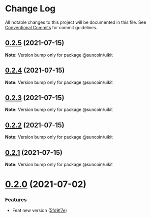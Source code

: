 # Change Log

All notable changes to this project will be documented in this file.
See [Conventional Commits](https://conventionalcommits.org) for commit guidelines.

## [0.2.5](https://github.com/suncoinchain/suncoin-toolkit/tree/master/packages/suncoin-uikit/compare/@suncoin/uikit@0.2.4...@suncoin/uikit@0.2.5) (2021-07-15)

**Note:** Version bump only for package @suncoin/uikit





## [0.2.4](https://github.com/suncoinchain/suncoin-toolkit/tree/master/packages/suncoin-uikit/compare/@suncoin/uikit@0.2.3...@suncoin/uikit@0.2.4) (2021-07-15)

**Note:** Version bump only for package @suncoin/uikit





## [0.2.3](https://github.com/suncoinchain/suncoin-toolkit/tree/master/packages/suncoin-uikit/compare/@suncoin/uikit@0.2.2...@suncoin/uikit@0.2.3) (2021-07-15)

**Note:** Version bump only for package @suncoin/uikit





## [0.2.2](https://github.com/suncoinchain/suncoin-toolkit/tree/master/packages/suncoin-uikit/compare/@suncoin/uikit@0.2.1...@suncoin/uikit@0.2.2) (2021-07-15)

**Note:** Version bump only for package @suncoin/uikit





## [0.2.1](https://github.com/suncoinchain/suncoin-toolkit/tree/master/packages/suncoin-uikit/compare/@suncoin/uikit@0.2.0...@suncoin/uikit@0.2.1) (2021-07-15)

**Note:** Version bump only for package @suncoin/uikit





# [0.2.0](https://github.com/suncoinchain/suncoin-toolkit/tree/master/packages/suncoin-uikit/compare/@suncoin/uikit@0.1.1...@suncoin/uikit@0.2.0) (2021-07-02)


### Features

* Feat new version ([5fd9f7e](https://github.com/suncoinchain/suncoin-toolkit/tree/master/packages/suncoin-uikit/commit/5fd9f7eb6d480d8387a04cb2a02d69fa4a821d30))
